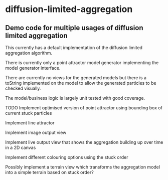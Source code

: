 # diffusion-limited-aggregation
## Demo code for multiple usages of diffusion limited aggregation

This currently has a default implementation of the diffusion limited aggregation algorithm.

There is currently only a point attractor model generator implementing the model generator interface.

There are currently no views for the generated models but there is a toString implemented on the model to allow the generated particles to be checked visually.

The model/business logic is largely unit tested with good coverage.

TODO
Implement optimised version of point attractor using bounding box of current stuck particles

Implement line attractor

Implement image output view

Implement live output view that shows the aggregation building up over time in a 2D canvas

Implement different colouring options using the stuck order

Possibly implement a terrain view which transforms the aggregation model into a simple terrain based on stuck order?
